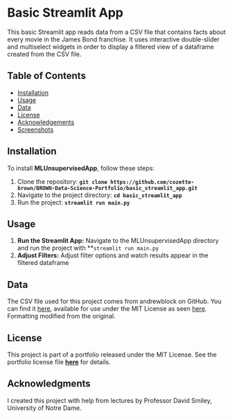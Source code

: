 # Basic Streamlit App

This basic Streamlit app reads data from a CSV file that contains facts about every movie in the James Bond franchise. It uses interactive double-slider and multiselect widgets in order to display a filtered view of a dataframe created from the CSV file. 

## Table of Contents
- [Installation](#installation)
- [Usage](#usage)
- [Data](#data)
- [License](#license)
- [Acknowledgements](#acknowledgements)
- [Screenshots](#screenshots)

## Installation
To install **MLUnsupervisedApp**, follow these steps:
1. Clone the repository: **`git clone https://github.com/cozette-brown/BROWN-Data-Science-Portfolio/basic_streamlit_app.git`**
2. Navigate to the project directory: **`cd basic_streamlit_app`**
3. Run the project: **`streamlit run main.py`**
   
## Usage

1. **Run the Streamlit App:** Navigate to the MLUnsupervisedApp directory and run the project with **`streamlit run main.py`
2. **Adjust Filters:** Adjust filter options and watch results appear in the filtered dataframe

## Data

The CSV file used for this project comes from andrewblock on GitHub. You can find it [here](https://github.com/andrew-block/jamesbond/blob/master/data/data.csv), available for use under the MIT License as seen [here](https://github.com/andrew-block/jamesbond/blob/master/LICENSE). Formatting modified from the original.

## License

This project is part of a portfolio released under the MIT License. See the portfolio license file **[here](https://github.com/cozette-brown/BROWN-Data-Science-Portfolio/blob/d7c128186047d453de9f2491894e4fd0fa3da77d/LICENSE.md)** for details.

## Acknowledgments

I created this project with help from lectures by Professor David Smiley, University of Notre Dame.
